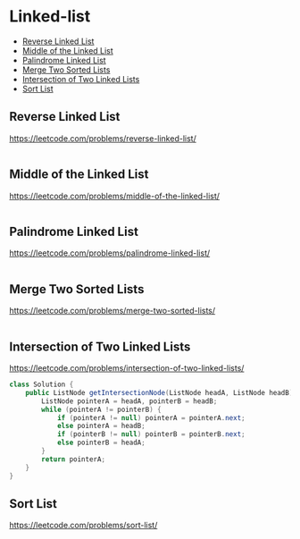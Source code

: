 # Linked-list
+ [Reverse Linked List](#reverse-linked-list)
+ [Middle of the Linked List](#middle-of-the-linked-list)
+ [Palindrome Linked List](#palindrome-linked-list)
+ [Merge Two Sorted Lists](#merge-two-sorted-lists)
+ [Intersection of Two Linked Lists](#intersection-of-two-linked-lists)
+ [Sort List](#sort-list)
## Reverse Linked List
https://leetcode.com/problems/reverse-linked-list/
```java

```
## Middle of the Linked List
https://leetcode.com/problems/middle-of-the-linked-list/
```java

```
## Palindrome Linked List
https://leetcode.com/problems/palindrome-linked-list/
```java

```
## Merge Two Sorted Lists
https://leetcode.com/problems/merge-two-sorted-lists/
```java

```
## Intersection of Two Linked Lists
https://leetcode.com/problems/intersection-of-two-linked-lists/
```java
class Solution {
    public ListNode getIntersectionNode(ListNode headA, ListNode headB) {
        ListNode pointerA = headA, pointerB = headB;
        while (pointerA != pointerB) {
            if (pointerA != null) pointerA = pointerA.next;
            else pointerA = headB;
            if (pointerB != null) pointerB = pointerB.next;
            else pointerB = headA;
        }
        return pointerA;
    }
}
```
## Sort List
https://leetcode.com/problems/sort-list/
```java

```
